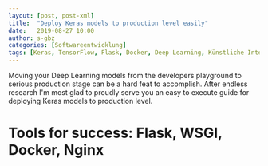 ```yaml
---
layout: [post, post-xml]              
title:  "Deploy Keras models to production level easily"        
date:   2019-08-27 10:00                                
author: s-gbz
categories: [Softwareentwicklung]                    
tags: [Keras, TensorFlow, Flask, Docker, Deep Learning, Künstliche Intelligenz]
---
```

Moving your Deep Learning models from the developers playground to serious production stage can be a hard feat to accomplish.
After endless research I'm most glad to proudly serve you an easy to execute guide for deploying Keras models to production level.

# Tools for success: Flask, WSGI, Docker, Nginx